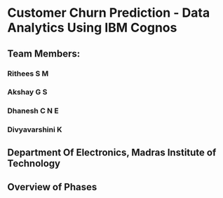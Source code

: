 # Customer Churn Prediction - Data Analytics Using IBM Cognos
## Team Members:
### Rithees S M
### Akshay G S
### Dhanesh C N E
### Divyavarshini K

## Department Of Electronics, Madras Institute of Technology

## Overview of Phases

